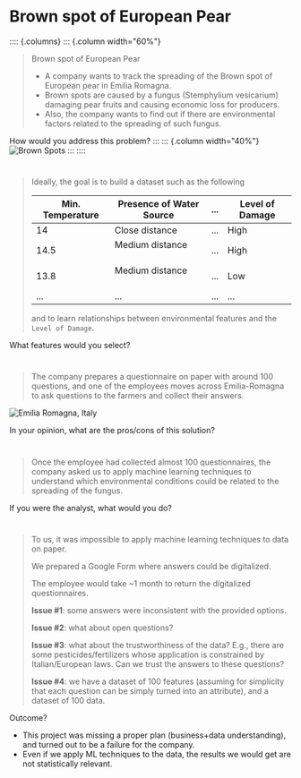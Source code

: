 # Brown spot of European Pear

:::: {.columns}
::: {.column width="60%"}

> Brown spot of European Pear
> 
> - A company wants to track the spreading of the Brown spot of European pear in Emilia Romagna.
> - Brown spots are caused by a fungus (Stemphylium vesicarium) damaging pear fruits and causing economic loss for producers.
> - Also, the company wants to find out if there are environmental factors related to the spreading of such fungus.

How would you address this problem?
:::
::: {.column width="40%"}
![Brown Spots](https://agricoltura.regione.emilia-romagna.it/fitosanitario/temi/avversita/schede/avversita-per-nome/immagini-e-documenti/maculatura-bruna-del-pero/sui-frutti-l2019area-necrotica-si-circonda-spesso-di-alone-rossastro)
:::
::::

#

> Ideally, the goal is to build a dataset such as the following
>
> | Min. Temperature | Presence of Water Source | ... | Level of Damage |
> |------------------|--------------------------|-----|-----------------|
> | 14               | Close distance           | ... | High            |
> | 14.5             | Medium distance          | ... | High            |
> | 13.8             | Medium distance          | ... | Low             |
> | ...              | ...                      | ... | ...             |
>
> and to learn relationships between environmental features and the `Level of Damage`.

What features would you select?

# 

> The company prepares a questionnaire on paper with around 100 questions, and one of the employees moves across Emilia-Romagna to ask questions to the farmers and collect their answers.

![Emilia Romagna, Italy](https://github.com/user-attachments/assets/ad66fa16-fa65-450b-955e-37ab3bd67113)

In your opinion, what are the pros/cons of this solution?

#

> Once the employee had collected almost 100 questionnaires, the company asked us to apply machine learning techniques to understand which environmental conditions could be related to the spreading of the fungus.

If you were the analyst, what would you do?

#

> To us, it was impossible to apply machine learning techniques to data on paper.
>
> We prepared a Google Form where answers could be digitalized.
> 
> The employee would take ~1 month to return the digitalized questionnaires.
> 
> **Issue #1**: some answers were inconsistent with the provided options.
>
> **Issue #2**: what about open questions?
>
> **Issue #3**: what about the trustworthiness of the data? E.g., there are some pesticides/fertilizers whose application is constrained by Italian/European laws. Can we trust the answers to these questions?
>
> **Issue #4**: we have a dataset of 100 features (assuming for simplicity that each question can be simply turned into an attribute), and a dataset of 100 data.

Outcome?

- This project was missing a proper plan (business+data understanding), and turned out to be a failure for the company.
- Even if we apply ML techniques to the data, the results we would get are not statistically relevant.